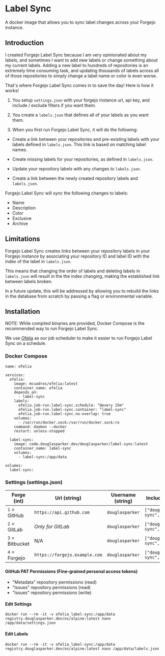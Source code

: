 # Label Sync

A docker image that allows you to sync label changes across your Forgejo instance.

## Introduction

I created Forgejo Label Sync because I am very opinionated about my labels, and sometimes I want to add new labels or change something about my current labels. Adding a new label to hundreds of repositories is an extremely time consuming task, and updating thousands of labels across all of those repositories to simply change a label name or color is even worse.

That's where Forgejo Label Sync comes in to save the day! Here is how it works!

1. You setup `settings.json` with your forgejo instance url, api key, and include / exclude filters if you want them.

2. You create a `labels.json` that defines all of your labels as you want them.

3. When you first run Forgejo Label Sync, it will do the following:

- Create a link between your repositories and pre-existing labels with your labels defined in `labels.json`. This link is based on matching label names.

- Create missing labels for your repositories, as defined in `labels.json`.

- Update your repository labels with any changes to `labels.json`.

- Create a link between the newly created repository labels and `labels.json`.

Forgejo Label Sync will sync the following changes to labels:

- Name
- Description
- Color
- Exclusive
- Archive

## Limitations

Forgejo Label Sync creates links between your repository labels in your Forgejo instance by associating your repository ID and label ID with the index of the label in `labels.json`.

This means that changing the order of labels and deleting labels in `labels.json` will result in the the index changing, making the established link between labels broken.

In a future update, this will be addressed by allowing you to rebuild the links in the database from scratch by passing a flag or environmental variable.

## Installation

NOTE:
While compiled binaries are provided, Docker Compose is the recommended way to run Forgejo Label Sync.

We use [Ofelia](https://github.com/mcuadros/ofelia) as our job scheduler to make it easier to run Forgejo Label Sync on a schedule.

### Docker Compose

```docker
name: ofelia

services:
  ofelia:
    image: mcuadros/ofelia:latest
    container_name: ofelia
    depends_on:
      - label-sync
    labels:
      ofelia.job-run.label-sync.schedule: "@every 15m"
      ofelia.job-run.label-sync.container: "label-sync"
      ofelia.job-run.label-sync.no-overlap: true
    volumes:
      - /var/run/docker.sock:/var/run/docker.sock:ro
    command: daemon --docker
    restart: unless-stopped

  label-sync:
    image: code.douglasparker.dev/douglasparker/label-sync:latest
    container_name: label-sync
    volumes:
      - label-sync:/app/data

volumes:
  label-sync:
```

### Settings (settings.json)

| Forge (int)     | Url (string)                  | Username (string) | Include (String Array)                        | Exclude (String Array)                        | ApiKey (String) | LogLevel (String) |
| --------------- | ----------------------------- | ----------------- | --------------------------------------------- | --------------------------------------------- | --------------- | ----------------- |
| `1` = GitHub    | `https://api.github.com`      | `douglasparker`   | `["douglasparker/label-sync", "caddy/caddy"]` | `["douglasparker/label-sync", "caddy/caddy"]` | `github_pat_*`  | `info`            |
| `2` = GitLab    | *Only for GitLab*             | `douglasparker`   | `["douglasparker/label-sync", "caddy/caddy"]` | `["douglasparker/label-sync", "caddy/caddy"]` | `glpat-*`       | `info`            |
| `3` = Bitbucket | N/A                           | `douglasparker`   | `["douglasparker/label-sync", "caddy/caddy"]` | `["douglasparker/label-sync", "caddy/caddy"]` | ``              | `info`            |
| `4` = Forgejo   | `https://forgejo.example.com` | `douglasparker`   | `["douglasparker/label-sync", "caddy/caddy"]` | `["douglasparker/label-sync", "caddy/caddy"]` | ``              | `info`            |

#### GitHub PAT Permissions (Fine-grained personal access tokens)

- "Metadata" repository permissions (read)
- "Issues" repository permissions (read)
- "Issues" repository permissions (write)


#### Edit Settings

```docker
docker run --rm -it -v ofelia_label-sync:/app/data registry.douglasparker.dev/os/alpine:latest nano /app/data/settings.json
```

#### Edit Labels

```docker
docker run --rm -it -v ofelia_label-sync:/app/data registry.douglasparker.dev/os/alpine:latest nano /app/data/labels.json
```
